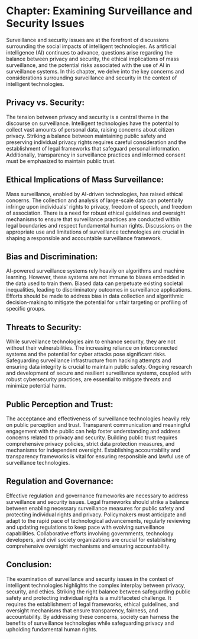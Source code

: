 Chapter: Examining Surveillance and Security Issues
===================================================

Surveillance and security issues are at the forefront of discussions surrounding the social impacts of intelligent technologies. As artificial intelligence (AI) continues to advance, questions arise regarding the balance between privacy and security, the ethical implications of mass surveillance, and the potential risks associated with the use of AI in surveillance systems. In this chapter, we delve into the key concerns and considerations surrounding surveillance and security in the context of intelligent technologies.

Privacy vs. Security:
---------------------

The tension between privacy and security is a central theme in the discourse on surveillance. Intelligent technologies have the potential to collect vast amounts of personal data, raising concerns about citizen privacy. Striking a balance between maintaining public safety and preserving individual privacy rights requires careful consideration and the establishment of legal frameworks that safeguard personal information. Additionally, transparency in surveillance practices and informed consent must be emphasized to maintain public trust.

Ethical Implications of Mass Surveillance:
------------------------------------------

Mass surveillance, enabled by AI-driven technologies, has raised ethical concerns. The collection and analysis of large-scale data can potentially infringe upon individuals' rights to privacy, freedom of speech, and freedom of association. There is a need for robust ethical guidelines and oversight mechanisms to ensure that surveillance practices are conducted within legal boundaries and respect fundamental human rights. Discussions on the appropriate use and limitations of surveillance technologies are crucial in shaping a responsible and accountable surveillance framework.

Bias and Discrimination:
------------------------

AI-powered surveillance systems rely heavily on algorithms and machine learning. However, these systems are not immune to biases embedded in the data used to train them. Biased data can perpetuate existing societal inequalities, leading to discriminatory outcomes in surveillance applications. Efforts should be made to address bias in data collection and algorithmic decision-making to mitigate the potential for unfair targeting or profiling of specific groups.

Threats to Security:
--------------------

While surveillance technologies aim to enhance security, they are not without their vulnerabilities. The increasing reliance on interconnected systems and the potential for cyber attacks pose significant risks. Safeguarding surveillance infrastructure from hacking attempts and ensuring data integrity is crucial to maintain public safety. Ongoing research and development of secure and resilient surveillance systems, coupled with robust cybersecurity practices, are essential to mitigate threats and minimize potential harm.

Public Perception and Trust:
----------------------------

The acceptance and effectiveness of surveillance technologies heavily rely on public perception and trust. Transparent communication and meaningful engagement with the public can help foster understanding and address concerns related to privacy and security. Building public trust requires comprehensive privacy policies, strict data protection measures, and mechanisms for independent oversight. Establishing accountability and transparency frameworks is vital for ensuring responsible and lawful use of surveillance technologies.

Regulation and Governance:
--------------------------

Effective regulation and governance frameworks are necessary to address surveillance and security issues. Legal frameworks should strike a balance between enabling necessary surveillance measures for public safety and protecting individual rights and privacy. Policymakers must anticipate and adapt to the rapid pace of technological advancements, regularly reviewing and updating regulations to keep pace with evolving surveillance capabilities. Collaborative efforts involving governments, technology developers, and civil society organizations are crucial for establishing comprehensive oversight mechanisms and ensuring accountability.

Conclusion:
-----------

The examination of surveillance and security issues in the context of intelligent technologies highlights the complex interplay between privacy, security, and ethics. Striking the right balance between safeguarding public safety and protecting individual rights is a multifaceted challenge. It requires the establishment of legal frameworks, ethical guidelines, and oversight mechanisms that ensure transparency, fairness, and accountability. By addressing these concerns, society can harness the benefits of surveillance technologies while safeguarding privacy and upholding fundamental human rights.

